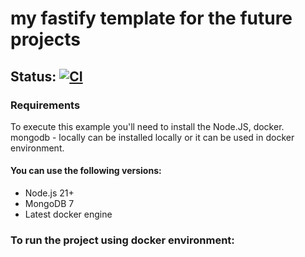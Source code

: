 # my fastify template for the future projects

## Status: [![CI](https://github.com/tryb3l/fastify-boilerplate/actions/workflows/ci.yml/badge.svg)](https://github.com/tryb3l/fastify-boilerplate/actions/workflows/ci.yml)

### Requirements

To execute this example you'll need to install the Node.JS, docker. mongodb - locally can be installed locally or it can be used in docker environment.

#### You can use the following versions:

- Node.js 21+
- MongoDB 7
- Latest docker engine

### To run the project using docker environment:
